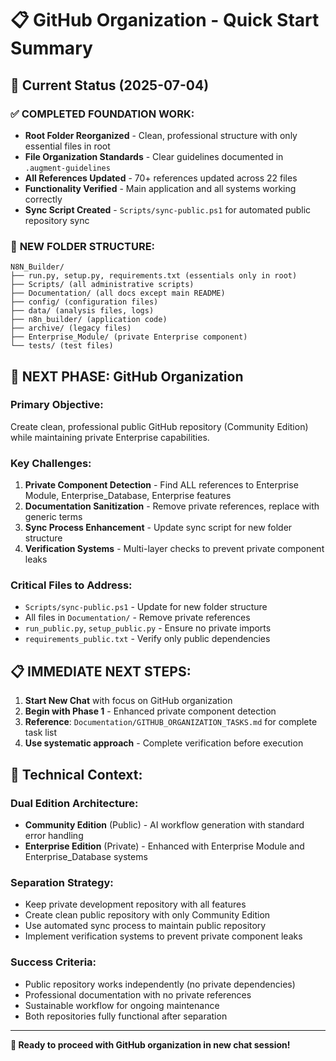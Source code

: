 # 📋 GitHub Organization - Quick Start Summary

## 🎯 Current Status (2025-07-04)

### ✅ **COMPLETED FOUNDATION WORK:**
- **Root Folder Reorganized** - Clean, professional structure with only essential files in root
- **File Organization Standards** - Clear guidelines documented in `.augment-guidelines`
- **All References Updated** - 70+ references updated across 22 files
- **Functionality Verified** - Main application and all systems working correctly
- **Sync Script Created** - `Scripts/sync-public.ps1` for automated public repository sync

### 📁 **NEW FOLDER STRUCTURE:**
```
N8N_Builder/
├── run.py, setup.py, requirements.txt (essentials only in root)
├── Scripts/ (all administrative scripts)
├── Documentation/ (all docs except main README)
├── config/ (configuration files)
├── data/ (analysis files, logs)
├── n8n_builder/ (application code)
├── archive/ (legacy files)
├── Enterprise_Module/ (private Enterprise component)
└── tests/ (test files)
```

## 🚀 **NEXT PHASE: GitHub Organization**

### **Primary Objective:**
Create clean, professional public GitHub repository (Community Edition) while maintaining private Enterprise capabilities.

### **Key Challenges:**
1. **Private Component Detection** - Find ALL references to Enterprise Module, Enterprise_Database, Enterprise features
2. **Documentation Sanitization** - Remove private references, replace with generic terms
3. **Sync Process Enhancement** - Update sync script for new folder structure
4. **Verification Systems** - Multi-layer checks to prevent private component leaks

### **Critical Files to Address:**
- `Scripts/sync-public.ps1` - Update for new folder structure
- All files in `Documentation/` - Remove private references
- `run_public.py`, `setup_public.py` - Ensure no private imports
- `requirements_public.txt` - Verify only public dependencies

## 📋 **IMMEDIATE NEXT STEPS:**

1. **Start New Chat** with focus on GitHub organization
2. **Begin with Phase 1** - Enhanced private component detection
3. **Reference**: `Documentation/GITHUB_ORGANIZATION_TASKS.md` for complete task list
4. **Use systematic approach** - Complete verification before execution

## 🔧 **Technical Context:**

### **Dual Edition Architecture:**
- **Community Edition** (Public) - AI workflow generation with standard error handling
- **Enterprise Edition** (Private) - Enhanced with Enterprise Module and Enterprise_Database systems

### **Separation Strategy:**
- Keep private development repository with all features
- Create clean public repository with only Community Edition
- Use automated sync process to maintain public repository
- Implement verification systems to prevent private component leaks

### **Success Criteria:**
- Public repository works independently (no private dependencies)
- Professional documentation with no private references
- Sustainable workflow for ongoing maintenance
- Both repositories fully functional after separation

---

**🎯 Ready to proceed with GitHub organization in new chat session!**
